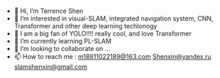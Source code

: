 - 👋 Hi, I’m Terrence Shen
- 👀 I’m interested in visual-SLAM, integrated navigation system, CNN, Transformer and other deep learning techlonogy
- 🌱 I am a big fan of YOLO!!!! really cool, and love Transformer
- 🌱 I’m currently learning PL-SLAM
- 💞️ I’m looking to collaborate on ...
- 📫 How to reach me : m18811022189@163.com   Shenxin@yandex.ru slamshenxin@gmail.com  

<!---
terrense/terrense is a ✨ special ✨ repository because its `README.md` (this file) appears on your GitHub profile.
You can click the Preview link to take a look at your changes.
--->
